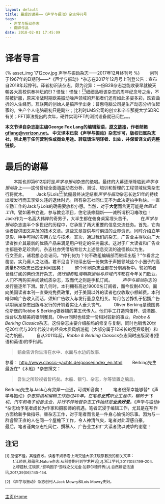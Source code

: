 ```yaml
---
layout: default
title: 最后的谢幕——《声学与振动》杂志停刊号
tags:
  - 声学与振动杂志
  - 翻译作品
date: 2018-02-01 17:45:09
---
```

# 译者导言

{% asset_img 1712cov.jpg 声学与振动杂志——2017年12月终刊号 %}
&emsp;&emsp;创刊于1967年的EI期刊——*《声学与振动》*杂志在2017年12月号上刊登公告：宣布自2018年起停刊。译者初识该杂志，颇为诧异：一份B2B杂志岂能收录早就被天朝各大高校供奉神坛的EI？怪哉！怪哉！<a href="#ei"><sup>[1]</sup></a>细细品咂该杂志的周年纪念号之余，不禁被折服，原来冷战时期欧美振动噪声领域的开拓者们还有如此多姿多彩，跌宕曲折的人生经历。互联网的创始人是搞声学出身；普惠电脑公司是生产动态分析仪起家的，生产个人电脑最初只是副业；比利时LMS公司的创立和辛辛那提大学SDRC有关；FFT算法提出的次年，硬件实现FFT的测试设备就已问世。。。

**本文节译自杂志副主编George Fox Lang的编辑絮语，[原文链接][final_curtain]，作者邮箱<a href="mail_to:gflang@verizon.net">gflang@verizon.net</a>。**
**中文译本已获《声学与振动》杂志许可，版权归属杂志社，禁止用于任何营利性或商业用途。转载请注明译者、出处，并保留译文的完整链接。**

# 最后的谢幕

&emsp;&emsp;本期也即第612期将是*声学与振动*杂志的绝唱。最终的大幕逐渐降临到*声学与振动*身上——这份曾经全面涵盖动态分析、测试、培训和哲理的工程领域优秀杂志行将就木。
&emsp;&emsp;Jack与Lois<a href="#footnote-1"><sup>[2]</sup></a>伉俪最终决定结束*声学与振动*杂志长达51年的持续出版发行而去享受久违的退休时光。所有杂志社同仁无不为此决定拍手称快。一直辛勤工作的Jack与Lois的确需要放松小憩。当然，对于**大佬**而言更可能是*休假式工作*，譬如著书立说，参与教会项目，住宅装修翻新——诚所谓积习难改也！Jack作为一名高大伟岸的奇男子，大半生都在俯身桌案埋头苦干。
&emsp;&emsp;在*声学与振动*杂志逾半个多世纪的历程中，它承担了两大重要的信息交流任务。首先，它向读者提供图文并茂的技术文章。这些文章提供与时俱进的业界资讯，同时介绍立竿见影、唾手可得的实用方法与技术。其次，通过我们的杂志，广告业主得以向广大读者推介其最新的优质产品来满足用户特定的任务需求。这对于广大读者和广告业主都是弥足珍贵的。杂志社亦凭借培育壮大上述信息交流的途径赖以为生。
&emsp;&emsp;行文至此，诸君想必会诘问，“停刊何为？何不改组编辑部而继续出版？”乍看言之凿凿，实乃庸人之呓语。君不见当下继续出版一份聚焦于声振领域这个小圈子的高质量B2B杂志已然无利可图矣！
&emsp;&emsp;整个印刷杂志业都在分崩离析中。譬如笔者曾经订阅的两份流行杂志，*流行摄影*和*海明斯运动与异域汽车*都在今年关门歇业。人们不再购买并阅读纸质杂志，取而代之则是手机订阅。
&emsp;&emsp;*声学与振动*杂志的发行量逐年下滑。曾几何时，本刊拥有高达19000名订阅者，而今仅剩4700。面向美国读者本刊一直秉持免费政策，对于美国以外的读者也仅收取小额邮费。本刊唯仰赖广告收入而活，须知广告收入与发行量息息相关。每月苦苦挣扎于招揽广告以期满足杂志出版与发行的开销着实让人垂头丧气。
&emsp;&emsp;Oliver Berking是德国弗伦斯堡的Robbe & Berking银器铺的第五代传人。他们手工打造鸡蛋杯、调酒器、烛台以及精美的银制餐具。Oliver同时也经营一份相对较新的事业，*Robbe & Berking Classics*杂志。这份杂志主要介绍船坞的修复与复制，同时也销售20世纪20年代与30年代设计的经典木质风帆游艇（大部分属于12米长的竞赛级别）和动力帆船。
&emsp;&emsp;自从2011年起，*Robbe & Berking Classics*杂志同时出版双语(德语和英语)的季刊*鹅*。
>鹅会告诉你生活在水中、水面与水边的故事.

参看： <http://www.classic-yachts.de/goose/index_en.html> 
&emsp;&emsp;Berking先生最近在*《木船》*杂志撰文：
>吾生之所珍视者皆朽矣。木船、银勺、杂志，尔等皆置之脑后。

Berking先生与Jack心有灵犀一点通，可谓知音矣！
&emsp;&emsp;笔者很荣幸能够替*《声学与振动》*杂志撰稿和编辑工作超过40年。在笔者**正式**职业生涯中，辗转于飞机、汽车和电子设备企业，并行不悖地替杂志工作始终是**业余好爱**。*《声学与振动》*杂志给予笔者成长为作家和摄影师的机遇。笔者沉浸于编辑工作，尤其是在写作方面给新手做指导。替杂志工作，对于笔者而言是一件身心愉悦的乐事。因为与一群睿智正直的人在同一个屋檐下工作，令人神清气爽，笔者对此深感自豪。
&emsp;&emsp;最后，笔者谨向杂志社同仁、撰稿人、广告业主和广大读者致以诚挚的谢意！

## 注记

<p id="ei" style="font-size:0.875em">[1] 见怪不怪，其怪自败。读者不妨参看上海交通大学江晓原教授的相关文章：<br />
&emsp;&emsp;1.江晓原,穆蕴秋.Nature杂志:从科普期刊到学术神话[J].浙江学刊,2017(05):199-204.<br />
&emsp;&emsp;2.穆蕴秋,江晓原.“影响因子”游戏之父尤金·加菲尔德评传[J].自然辩证法通讯,2017,39(06):145-154.</p>
<p id="footnote-1" style="font-size:0.875em">[2] 《声学与振动》杂志创刊人Jack Mowry和Lois Mowry夫妇。</p>

---
[主页/Home](/)

[final_curtain]: http://www.sandv.com/downloads/1712lang.pdf